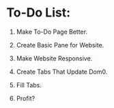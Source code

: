 # To-Do List:
1. Make To-Do Page Better.

2. Create Basic Pane for Website.

3. Make Website Responsive.

4. Create Tabs That Update Dom0.

5. Fill Tabs.

6. Profit?
